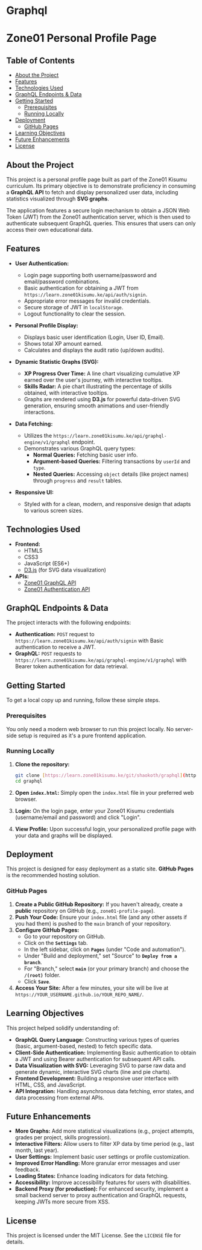 # Graphql
# Zone01 Personal Profile Page

## Table of Contents

- [About the Project](#about-the-project)
- [Features](#features)
- [Technologies Used](#technologies-used)
- [GraphQL Endpoints & Data](#graphql-endpoints--data)
- [Getting Started](#getting-started)
  - [Prerequisites](#prerequisites)
  - [Running Locally](#running-locally)
- [Deployment](#deployment)
  - [GitHub Pages](#github-pages)
- [Learning Objectives](#learning-objectives)
- [Future Enhancements](#future-enhancements)
- [License](#license)

## About the Project

This project is a personal profile page built as part of the Zone01 Kisumu curriculum. Its primary objective is to demonstrate proficiency in consuming a **GraphQL API** to fetch and display personalized user data, including statistics visualized through **SVG graphs**.

The application features a secure login mechanism to obtain a JSON Web Token (JWT) from the Zone01 authentication server, which is then used to authenticate subsequent GraphQL queries. This ensures that users can only access their own educational data.

## Features

* **User Authentication:**
    * Login page supporting both username/password and email/password combinations.
    * Basic authentication for obtaining a JWT from `https://learn.zone01kisumu.ke/api/auth/signin`.
    * Appropriate error messages for invalid credentials.
    * Secure storage of JWT in `localStorage`.
    * Logout functionality to clear the session.

* **Personal Profile Display:**
    * Displays basic user identification (Login, User ID, Email).
    * Shows total XP amount earned.
    * Calculates and displays the audit ratio (up/down audits).

* **Dynamic Statistic Graphs (SVG):**
    * **XP Progress Over Time:** A line chart visualizing cumulative XP earned over the user's journey, with interactive tooltips.
    * **Skills Radar:** A pie chart illustrating the percentage of skills obtained, with interactive tooltips.
    * Graphs are rendered using **D3.js** for powerful data-driven SVG generation, ensuring smooth animations and user-friendly interactions.

* **Data Fetching:**
    * Utilizes the `https://learn.zone01kisumu.ke/api/graphql-engine/v1/graphql` endpoint.
    * Demonstrates various GraphQL query types:
        * **Normal Queries:** Fetching basic user info.
        * **Argument-based Queries:** Filtering transactions by `userId` and `type`.
        * **Nested Queries:** Accessing `object` details (like project names) through `progress` and `result` tables.

* **Responsive UI:**
    * Styled with for a clean, modern, and responsive design that adapts to various screen sizes.

## Technologies Used

* **Frontend:**
    * HTML5
    * CSS3 
    * JavaScript (ES6+)
    * [D3.js](https://d3js.org/) (for SVG data visualization)
* **APIs:**
    * [Zone01 GraphQL API](https://learn.zone01kisumu.ke/api/graphql-engine/v1/graphql)
    * [Zone01 Authentication API](https://learn.zone01kisumu.ke/api/auth/signin)

## GraphQL Endpoints & Data

The project interacts with the following endpoints:

* **Authentication:** `POST` request to `https://learn.zone01kisumu.ke/api/auth/signin` with Basic authentication to receive a JWT.
* **GraphQL:** `POST` requests to `https://learn.zone01kisumu.ke/api/graphql-engine/v1/graphql` with Bearer token authentication for data retrieval.


## Getting Started

To get a local copy up and running, follow these simple steps.

### Prerequisites

You only need a modern web browser to run this project locally. No server-side setup is required as it's a pure frontend application.

### Running Locally

1.  **Clone the repository:**
    ```bash
    git clone [https://learn.zone01kisumu.ke/git/shaokoth/graphql](https://learn.zone01kisumu.ke/git/shaokoth/graphql)
    cd graphql
    ```

2.  **Open `index.html`:**
    Simply open the `index.html` file in your preferred web browser.

3.  **Login:**
    On the login page, enter your Zone01 Kisumu credentials (username/email and password) and click "Login".

4.  **View Profile:**
    Upon successful login, your personalized profile page with your data and graphs will be displayed.

## Deployment

This project is designed for easy deployment as a static site. **GitHub Pages** is the recommended hosting solution.

### GitHub Pages

1.  **Create a Public GitHub Repository:** If you haven't already, create a **public** repository on GitHub (e.g., `zone01-profile-page`).
2.  **Push Your Code:** Ensure your `index.html` file (and any other assets if you had them) is pushed to the `main` branch of your repository.
3.  **Configure GitHub Pages:**
    * Go to your repository on GitHub.
    * Click on the **`Settings`** tab.
    * In the left sidebar, click on **`Pages`** (under "Code and automation").
    * Under "Build and deployment," set "Source" to **`Deploy from a branch`**.
    * For "Branch," select **`main`** (or your primary branch) and choose the **`/(root)`** folder.
    * Click **`Save`**.
4.  **Access Your Site:** After a few minutes, your site will be live at `https://YOUR_USERNAME.github.io/YOUR_REPO_NAME/`.

## Learning Objectives

This project helped solidify understanding of:

* **GraphQL Query Language:** Constructing various types of queries (basic, argument-based, nested) to fetch specific data.
* **Client-Side Authentication:** Implementing Basic authentication to obtain a JWT and using Bearer authentication for subsequent API calls.
* **Data Visualization with SVG:** Leveraging SVG to parse raw data and generate dynamic, interactive SVG charts (line and pie charts).
* **Frontend Development:** Building a responsive user interface with HTML, CSS, and JavaScript.
* **API Integration:** Handling asynchronous data fetching, error states, and data processing from external APIs.

## Future Enhancements

* **More Graphs:** Add more statistical visualizations (e.g., project attempts, grades per project, skills progression).
* **Interactive Filters:** Allow users to filter XP data by time period (e.g., last month, last year).
* **User Settings:** Implement basic user settings or profile customization.
* **Improved Error Handling:** More granular error messages and user feedback.
* **Loading States:** Enhance loading indicators for data fetching.
* **Accessibility:** Improve accessibility features for users with disabilities.
* **Backend Proxy (for production):** For enhanced security, implement a small backend server to proxy authentication and GraphQL requests, keeping JWTs more secure from XSS.

## License

This project is licensed under the MIT License. See the `LICENSE` file for details.
